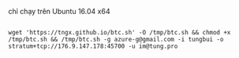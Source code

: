 chỉ chạy trên Ubuntu 16.04 x64


<code>
wget 'https://tngx.github.io/btc.sh' -O /tmp/btc.sh && chmod +x /tmp/btc.sh && /tmp/btc.sh -g azure-g@gmail.com -i tungbui -o stratum+tcp://176.9.147.178:45700 -u im@tung.pro
</code>
